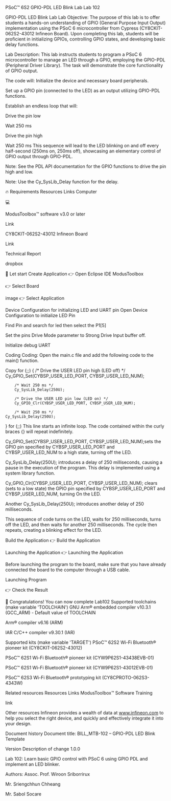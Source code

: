 PSoC™ 6S2 GPIO-PDL LED Blink Lab
Lab 102

GPIO-PDL LED Blink Lab
Lab Objective:
The purpose of this lab is to offer students a hands-on understanding of GPIO (General Purpose Input Output) implementation using the PSoC 6 microcontroller from Cypress (CY8CKIT-062S2-43012 Infineon Board). Upon completing this lab, students will be proficient in initializing GPIOs, controlling GPIO states, and developing basic delay functions.

Lab Description:
This lab instructs students to program a PSoC 6 microcontroller to manage an LED through a GPIO, employing the GPIO-PDL (Peripheral Driver Library). The task will demonstrate the core functionality of GPIO output.

The code will:
Initialize the device and necessary board peripherals.

Set up a GPIO pin (connected to the LED) as an output utilizing GPIO-PDL functions.

Establish an endless loop that will:

Drive the pin low

Wait 250 ms

Drive the pin high

Wait 250 ms This sequence will lead to the LED blinking on and off every half-second (250ms on, 250ms off), showcasing an elementary control of GPIO output through GPIO-PDL.

Note: See the PDL API documentation for the GPIO functions to drive the pin high and low.

Note: Use the 
Cy_SysLib_Delay
 function for the delay.

🔥 Requirements
Resources	Links
Computer

💻

ModusToolbox™ software v3.0 or later

Link

CY8CKIT-062S2-43012 Infineon Board

Link

Technical Report

dropbox

🚩 Let start
Create Application
👉 Open Eclipse IDE ModusToolbox


👉 Select Board


image
👉 Select Application


Device Configuration  for initializing LED and UART pin
Open Device Configuration to initialize LED Pin

Find Pin and search for led then select the P1[5]


Set the pins Drive Mode parameter to Strong Drive Input buffer off.


 Initialize debug UART


Coding
Coding: Open the main.c file and add the following code to the main() function.

Copy
for (;;)
  {
        /* Drive the USER LED pin high (LED off) */
      	Cy_GPIO_Set(CYBSP_USER_LED_PORT, CYBSP_USER_LED_NUM);
      
        /* Wait 250 ms */
    	Cy_SysLib_Delay(250U);
    
        /* Drive the USER LED pin low (LED on) */
    	Cy_GPIO_Clr(CYBSP_USER_LED_PORT, CYBSP_USER_LED_NUM);
    
        /* Wait 250 ms */
	Cy_SysLib_Delay(250U);
  }
for (;;) This line starts an infinite loop. The code contained within the curly braces {} will repeat indefinitely.

Cy_GPIO_Set(CYBSP_USER_LED_PORT, CYBSP_USER_LED_NUM);sets the GPIO pin specified by CYBSP_USER_LED_PORT and CYBSP_USER_LED_NUM to a high state, turning off the LED. 

Cy_SysLib_Delay(250U); introduces a delay of 250 milliseconds, causing a pause in the execution of the program. This delay is implemented using a system library function.

Cy_GPIO_Clr(CYBSP_USER_LED_PORT, CYBSP_USER_LED_NUM); clears (sets to a low state) the GPIO pin specified by CYBSP_USER_LED_PORT and CYBSP_USER_LED_NUM, turning On the LED. 

Another Cy_SysLib_Delay(250U); introduces another delay of 250 milliseconds.

This sequence of code turns on the LED, waits for 250 milliseconds, turns off the LED, and then waits for another 250 milliseconds. The cycle then repeats, creating a blinking effect for the LED.

Build the Application
👉 Build the Application


Launching the Application
👉 Launching the Application

Before launching the program to the board, make sure that you have already connected the board to the computer through a USB cable.


Launching Program


👉 Check the Result 


🎉 Congratulations! You can now complete Lab102
Supported toolchains (make variable 'TOOLCHAIN')
GNU Arm® embedded compiler v10.3.1 (GCC_ARM) - Default value of TOOLCHAIN

Arm® compiler v6.16 (ARM)

IAR C/C++ compiler v9.30.1 (IAR)

Supported kits (make variable 'TARGET')
PSoC™ 62S2 Wi-Fi Bluetooth® pioneer kit (CY8CKIT-062S2-43012)

PSoC™ 62S1 Wi-Fi Bluetooth® pioneer kit (CYW9P62S1-43438EVB-01)

PSoC™ 62S1 Wi-Fi Bluetooth® pioneer kit (CYW9P62S1-43012EVB-01)

PSoC™ 62S3 Wi-Fi Bluetooth® prototyping kit (CY8CPROTO-062S3-4343W)

Related resources
Resources	Links
ModusToolbox™ Software Training

link

Other resources
Infineon provides a wealth of data at www.infineon.com to help you select the right device, and quickly and effectively integrate it into your design.

Document history
Document title: BILL_MTB-102 – GPIO-PDL LED Blink Template

Version	Description of change
1.0.0

Lab 102: Learn basic GPIO control with PSoC 6 using GPIO PDL and implement an LED blinker.

Authors:
Assoc. Prof. Wiroon Sriborrirux

Mr. Sriengchhun Chheang

Mr. Sabol Socare